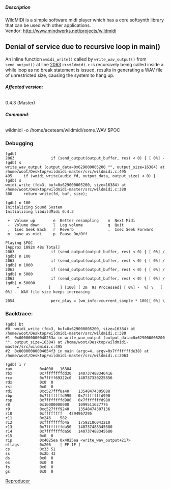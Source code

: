 
##### Description
WildMIDI is a simple software midi player which has a core softsynth library that can be used with other applications.             
Vendor: http://www.mindwerks.net/projects/wildmidi



## Denial of service due to recursive loop in main()

An inline function `wmidi_write()` called by `write_wav_output()` from `send_output()` at line [2063](https://github.com/Mindwerks/wildmidi/blob/master/src/wildmidi.c#L2063) in `wildmidi.c` is recursively being called inside a while loop as no break statement is issued, results in generating a WAV file of unrestricted size, causing the system to hang up.



###### **Affected version:**
0.4.3 (Master)




###### **Command**:  
wildmidi -o /home/aceteam/wildmidi/some.WAV $POC


 
### Debugging

```
(gdb) 
2063                if (send_output(output_buffer, res) < 0) { [ 0%] -  
(gdb) s
write_wav_output (output_data=0x629000005200 "", output_size=16384) at /home/woot/Desktop/wildmidi-master/src/wildmidi.c:495
495	    if (wmidi_write(audio_fd, output_data, output_size) < 0) {
(gdb) s
wmidi_write (fd=3, buf=0x629000005200, size=16384) at /home/woot/Desktop/wildmidi-master/src/wildmidi.c:380
380	    return write(fd, buf, size);
```

```
(gdb) n 100
Initializing Sound System
Initializing libWildMidi 0.4.3

 +  Volume up        e  Better resampling    n  Next Midi
 -  Volume down      l  Log volume           q  Quit
 ,  1sec Seek Back   r  Reverb               .  1sec Seek Forward
 m  save as midi     p  Pause On/Off

Playing $POC 
[Approx 1092m 48s Total]
2063                if (send_output(output_buffer, res) < 0) { [ 0%] /  
(gdb) n 100
2063                if (send_output(output_buffer, res) < 0) { [ 0%] /  
(gdb) n 1000
2063                if (send_output(output_buffer, res) < 0) { [ 0%] /  
(gdb) n 5000
2063                if (send_output(output_buffer, res) < 0) { [ 0%] /  
(gdb) n 50000
     =             [    ] [100] [ 3m  9s Processed] [ 0%] -  %] \   [ 0%] -  WAV file size keeps increasing
	 
2054                perc_play = (wm_info->current_sample * 100)[ 0%] \  
```




### **Backtrace:**
 
 ```
(gdb) bt
#0  wmidi_write (fd=3, buf=0x629000005200, size=16384) at /home/woot/Desktop/wildmidi-master/src/wildmidi.c:380
#1  0x000000000040253a in write_wav_output (output_data=0x629000005200 "", output_size=16384) at /home/woot/Desktop/wildmidi-master/src/wildmidi.c:495
#2  0x00000000004054f3 in main (argc=4, argv=0x7fffffffde38) at /home/woot/Desktop/wildmidi-master/src/wildmidi.c:2063
```


```
(gdb) i r
rax            0x4000	16384
rbx            0x7fffffffdd30	140737488346416
rcx            0x7ffff69322c0	140737330225856
rdx            0x0	0
rsi            0x0	0
rdi            0xc527fff8a40	13548474305088
rbp            0x7fffffffd990	0x7fffffffd990
rsp            0x7fffffffd980	0x7fffffffd980
r8             0x10000000000	1099511627776
r9             0xc527fff9240	13548474307136
r10            0xffffffff	4294967295
r11            0x246	582
r12            0xffffffffb4a	17592186043210
r13            0x7fffffffda50	140737488345680
r14            0x7fffffffda50	140737488345680
r15            0x0	0
rip            0x4025ea	0x4025ea <write_wav_output+217>
eflags         0x206	[ PF IF ]
cs             0x33	51
ss             0x2b	43
ds             0x0	0
es             0x0	0
fs             0x0	0
gs             0x0	0
```


 [Reproducer](https://github.com/SegfaultMasters/covering360/blob/master/wildmidi/1_hang_main_00)
